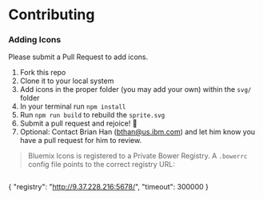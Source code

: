 # Contributing

### Adding Icons

Please submit a Pull Request to add icons.

1. Fork this repo
2. Clone it to your local system
3. Add icons in the proper folder (you may add your own) within the `svg/` folder
4. In your terminal run `npm install`
5. Run `npm run build` to rebuild the `sprite.svg`
6. Submit a pull request and rejoice! :tada:
7. Optional: Contact Brian Han (bthan@us.ibm.com) and let him know you have a pull request for him to review.

> Bluemix Icons is registered to a Private Bower Registry.
A `.bowerrc` config file points to the correct registry URL:

> ```json
{
  "registry": "http://9.37.228.216:5678/",
  "timeout": 300000
}
```
